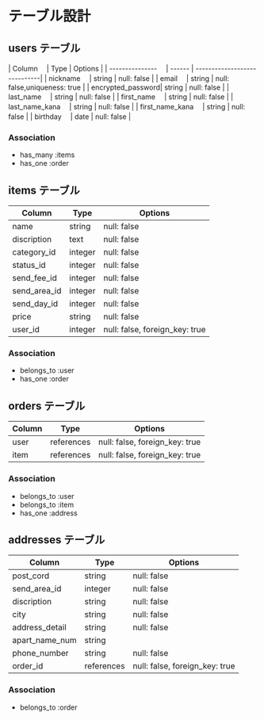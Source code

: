 # テーブル設計

## users テーブル

| Column          　| Type   | Options                      |
| --------------- 　| ------ | -----------------------------|
| nickname        　| string | null: false                  |
| email           　| string | null: false,uniqueness: true |
| encrypted_password| string | null: false                  |
| last_name       　| string | null: false                  |
| first_name      　| string | null: false                  |
| last_name_kana  　| string | null: false                  |
| first_name_kana 　| string | null: false                  |
| birthday        　| date   | null: false                  |

### Association

- has_many :items
- has_one :order



## items テーブル

| Column      | Type    | Options                        |
| ------------| ------- | ------------------------------ |
| name        | string  | null: false                    |
| discription | text    | null: false                    |
| category_id | integer | null: false                    |
| status_id   | integer | null: false                    |
| send_fee_id | integer | null: false                    |
| send_area_id| integer | null: false                    |
| send_day_id | integer | null: false                    |
| price       | string  | null: false                    |
| user_id     | integer | null: false, foreign_key: true |


### Association
- belongs_to :user
- has_one :order


## orders テーブル

| Column     | Type       | Options                        |
| ---------- | ---------- | ------------------------------ |
| user       | references | null: false, foreign_key: true |
| item       | references | null: false, foreign_key: true |

### Association

- belongs_to :user
- belongs_to :item
- has_one :address

## addresses テーブル

| Column         | Type      | Options                        |
| ---------------| ----------| ------------------------------ |
| post_cord      | string    | null: false                    |
| send_area_id   | integer   | null: false                    |
| discription    | string    | null: false                    |
| city           | string    | null: false                    |
| address_detail | string    | null: false                    |
| apart_name_num | string    |                                |
| phone_number   | string    | null: false                    |
| order_id        | references| null: false, foreign_key: true |


### Association

- belongs_to :order

